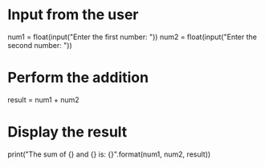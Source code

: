 # Input from the user
num1 = float(input("Enter the first number: "))
num2 = float(input("Enter the second number: "))

# Perform the addition
result = num1 + num2

# Display the result
print("The sum of {} and {} is: {}".format(num1, num2, result))

